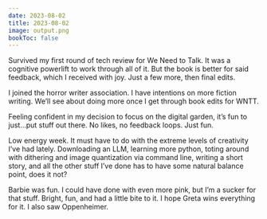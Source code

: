 ```yaml
---
date: 2023-08-02
title: 2023-08-02
image: output.png
bookToc: false
---
```


Survived my first round of tech review for We Need to Talk. It was a cognitive powerlift to work through all of it. But the book is better for said feedback, which I received with joy. Just a few more, then final edits. 

I joined the horror writer association. I have intentions on more fiction writing. We’ll see about doing more once I get through book edits for WNTT. 

Feeling confident in my decision to focus on the digital garden, it’s fun to just…put stuff out there. No likes, no feedback loops. Just fun. 

Low energy week. It must have to do with the extreme levels of creativity I’ve had lately. Downloading an LLM, learning more python, toting around with dithering and image quantization via command line, writing a short story, and all the other stuff I’ve done has to have some natural balance point, does it not?

Barbie was fun. I could have done with even more pink, but I’m a sucker for that stuff. Bright, fun, and had a little bite to it. I hope Greta wins everything for it. I also saw Oppenheimer.